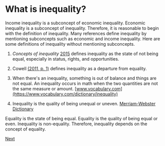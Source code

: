 # What is inequality?

Income inequality is a subconcept of economic inequality.
Economic inequality is a subconcept of inequality.
Therefore, it is reasonable to begin with the definition of inequality.
Many references define inequality by mentioning subconcepts such as economic and income inequality.
Here are some definitions of inequality without mentioning subconcepts.

1. *Concepts of inequality* [2015](https://www.un.org/en/development/desa/policy/wess/wess_dev_issues/dsp_policy_01.pdf)
defines inequality as the state of not being equal, especially in status, rights, and opportunities.

2. Cowell [(2011, p. 1)](https://academic.oup.com/book/11568) defines inequality as a departure from equality.

3. When there's an inequality, something is out of balance and things are not equal. An inequality occurs in math when the two quantities are not the same measure or amount. [www.vocabulary.com](https://www.vocabulary.com/dictionary/inequality)

4. Inequality is the quality of being unequal or uneven. [Merriam-Webster Dictionary](https://www.merriam-webster.com/dictionary/inequality)

Equality is the state of being equal.
Equality is the quality of being equal or even.
Inequality is non-equality.
Therefore, inequality depends on the concept of equality.


[Next](https://github.com/joongyang/Measurement-of-Income-Inequality/blob/main/Degree%20of%20Inequality.md)





 

 


